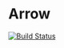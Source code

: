 # Arrow

[![Build Status](https://travis-ci.org/quinnj/Arrow.jl.svg?branch=master)](https://travis-ci.org/quinnj/Arrow.jl)
